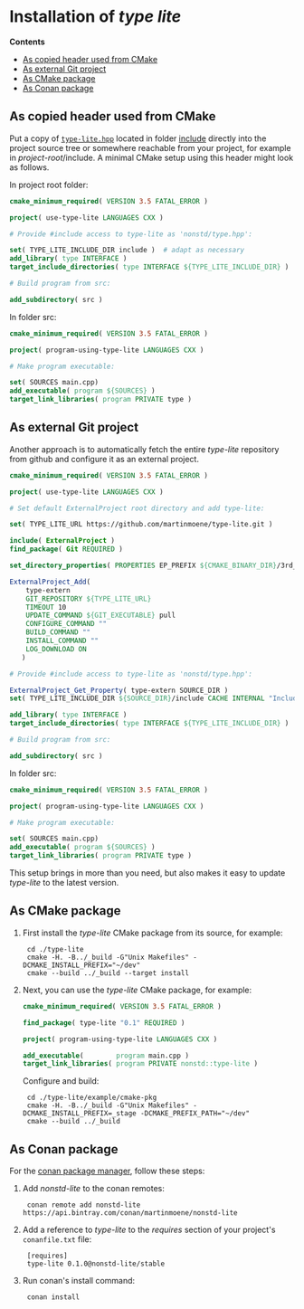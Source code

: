 Installation of *type lite* 
===========================

**Contents**  
- [As copied header used from CMake](#cmake-library)
- [As external Git project](#git-external)
- [As CMake package](#cmake-package)
- [As Conan package](#conan-package)


<a id="cmake-library"></a>
As copied header used from CMake
--------------------------------

Put a copy of [`type-lite.hpp`](include/type-lite.hpp) located in folder [include](include) directly into the project source tree or somewhere reachable from your project, for example in *project-root*/include. A minimal CMake setup using this header might look as follows.

In project root folder:

```CMake
cmake_minimum_required( VERSION 3.5 FATAL_ERROR )

project( use-type-lite LANGUAGES CXX )

# Provide #include access to type-lite as 'nonstd/type.hpp': 

set( TYPE_LITE_INCLUDE_DIR include )  # adapt as necessary
add_library( type INTERFACE )
target_include_directories( type INTERFACE ${TYPE_LITE_INCLUDE_DIR} )

# Build program from src:

add_subdirectory( src ) 
```

In folder src:

```CMake
cmake_minimum_required( VERSION 3.5 FATAL_ERROR )

project( program-using-type-lite LANGUAGES CXX )

# Make program executable:

set( SOURCES main.cpp)
add_executable( program ${SOURCES} )
target_link_libraries( program PRIVATE type )
```


<a id="git-external"></a>
As external Git project
-----------------------

Another approach is to automatically fetch the entire *type-lite* repository from github and configure it as an external project.

```CMake
cmake_minimum_required( VERSION 3.5 FATAL_ERROR )

project( use-type-lite LANGUAGES CXX )

# Set default ExternalProject root directory and add type-lite:

set( TYPE_LITE_URL https://github.com/martinmoene/type-lite.git )

include( ExternalProject )
find_package( Git REQUIRED )

set_directory_properties( PROPERTIES EP_PREFIX ${CMAKE_BINARY_DIR}/3rd_party )

ExternalProject_Add(
    type-extern
    GIT_REPOSITORY ${TYPE_LITE_URL}
    TIMEOUT 10
    UPDATE_COMMAND ${GIT_EXECUTABLE} pull
    CONFIGURE_COMMAND ""
    BUILD_COMMAND ""
    INSTALL_COMMAND ""
    LOG_DOWNLOAD ON
   )

# Provide #include access to type-lite as 'nonstd/type.hpp': 

ExternalProject_Get_Property( type-extern SOURCE_DIR )
set( TYPE_LITE_INCLUDE_DIR ${SOURCE_DIR}/include CACHE INTERNAL "Include folder for type-lite")

add_library( type INTERFACE )
target_include_directories( type INTERFACE ${TYPE_LITE_INCLUDE_DIR} )

# Build program from src:

add_subdirectory( src ) 
```

In folder src:
```CMake
cmake_minimum_required( VERSION 3.5 FATAL_ERROR )

project( program-using-type-lite LANGUAGES CXX )

# Make program executable:

set( SOURCES main.cpp)
add_executable( program ${SOURCES} )
target_link_libraries( program PRIVATE type )
```

This setup brings in more than you need, but also makes it easy to update *type-lite* to the latest version.
<!--See [example/cmake-extern](example/cmake-extern) for a complete example.-->


<a id="cmake-package"></a>
As CMake package
----------------

1. First install the *type-lite* CMake package from its source, for example:

		cd ./type-lite
		cmake -H. -B../_build -G"Unix Makefiles" -DCMAKE_INSTALL_PREFIX="~/dev"
		cmake --build ../_build --target install

	<!--See also [script/install-type-pkg.py](script/install-type-pkg.py) that can perform these steps for you. It also lets you control compiler and build configuration.-->

2. Next, you can use the *type-lite* CMake package, for example:

	```CMake
	cmake_minimum_required( VERSION 3.5 FATAL_ERROR )
	
	find_package( type-lite "0.1" REQUIRED )
	
	project( program-using-type-lite LANGUAGES CXX )
	
	add_executable(        program main.cpp )
	target_link_libraries( program PRIVATE nonstd::type-lite )
	```
	Configure and build:

		cd ./type-lite/example/cmake-pkg
		cmake -H. -B../_build -G"Unix Makefiles" -DCMAKE_INSTALL_PREFIX=_stage -DCMAKE_PREFIX_PATH="~/dev"
		cmake --build ../_build

	<!--See [example/cmake-pkg/Readme.md](example/cmake-pkg/Readme.md) for a complete example.-->


<a id="conan-package"></a>
As Conan package
----------------

For the [conan package manager](https://www.conan.io/), follow these steps:

1. Add *nonstd-lite* to the conan remotes:

        conan remote add nonstd-lite https://api.bintray.com/conan/martinmoene/nonstd-lite

2. Add a reference to *type-lite* to the *requires* section of your project's `conanfile.txt` file:

        [requires]
        type-lite 0.1.0@nonstd-lite/stable

3. Run conan's install command:

        conan install

